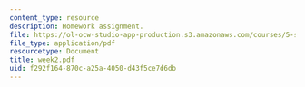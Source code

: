 ```yaml
---
content_type: resource
description: Homework assignment.
file: https://ol-ocw-studio-app-production.s3.amazonaws.com/courses/5-s16-advanced-kitchen-chemistry-spring-2002/f292f164870ca25a4050d43f5ce7d6db_week2.pdf
file_type: application/pdf
resourcetype: Document
title: week2.pdf
uid: f292f164-870c-a25a-4050-d43f5ce7d6db
---
```


